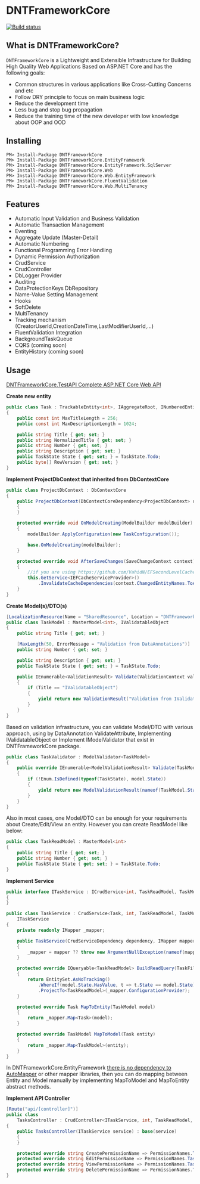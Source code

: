 # DNTFrameworkCore 
[![Build status](https://rabbal.visualstudio.com/DNTFrameworkCore/_apis/build/status/DNTFrameworkCore-Master-CI)](https://rabbal.visualstudio.com/DNTFrameworkCore/_build/latest?definitionId=3)

## What is DNTFrameworkCore?

`DNTFrameworkCore` is a Lightweight and 
Extensible Infrastructure for Building High Quality Web Applications Based on ASP.NET Core and has the following goals:
* Common structures in various applications like Cross-Cutting Concerns and etc
* Follow DRY principle to focus on main business logic
* Reduce the development time
* Less bug and stop bug propagation 
* Reduce the training time of the new developer with low knowledge about OOP and OOD
 
## Installing

```
PM> Install-Package DNTFrameworkCore
PM> Install-Package DNTFrameworkCore.EntityFramework
PM> Install-Package DNTFrameworkCore.EntityFramework.SqlServer
PM> Install-Package DNTFrameworkCore.Web
PM> Install-Package DNTFrameworkCore.Web.EntityFramework
PM> Install-Package DNTFrameworkCore.FluentValidation
PM> Install-Package DNTFrameworkCore.Web.MultiTenancy
```

## Features

* Automatic Input Validation and Business Validation
* Automatic Transaction Management
* Eventing 
* Aggregate Update (Master-Detail)
* Automatic Numbering
* Functional Programming Error Handling
* Dynamic Permission Authorization
* CrudService 
* CrudController
* DbLogger Provider
* Auditing
* DataProtectionKeys DbRepository 
* Name-Value Setting Management
* Hooks
* SoftDelete
* MultiTenancy
* Tracking mechanism (CreatorUserId,CreationDateTime,LastModifierUserId,...)
* FluentValidation Integration
* BackgroundTaskQueue
* CQRS (coming soon)
* EntityHistory (coming soon)

## Usage
[DNTFrameworkCore.TestAPI Complete ASP.NET Core Web API](https://github.com/rabbal/DNTFrameworkCore/tree/master/test/DNTFrameworkCore.TestAPI)

**Create new entity**
```c#
public class Task : TrackableEntity<int>, IAggregateRoot, INumberedEntity
{
    public const int MaxTitleLength = 256;
    public const int MaxDescriptionLength = 1024;

    public string Title { get; set; }
    public string NormalizedTitle { get; set; }
    public string Number { get; set; }
    public string Description { get; set; }
    public TaskState State { get; set; } = TaskState.Todo;
    public byte[] RowVersion { get; set; }
}
```

**Implement ProjectDbContext that inherited from DbContextCore**
```c#
public class ProjectDbContext : DbContextCore
{
    public ProjectDbContext(DbContextCoreDependency<ProjectDbContext> dependency) : base(dependency)
    {
    }

    protected override void OnModelCreating(ModelBuilder modelBuilder)
    {
        modelBuilder.ApplyConfiguration(new TaskConfiguration());

        base.OnModelCreating(modelBuilder);
    }

    protected override void AfterSaveChanges(SaveChangeContext context)
    {
        //if you are using https://github.com/VahidN/EFSecondLevelCache.Core as SecondLevelCache library
        this.GetService<IEFCacheServiceProvider>()
            .InvalidateCacheDependencies(context.ChangedEntityNames.ToArray());
    }
}
```
**Create Model(s)/DTO(s)**
```c#
[LocalizationResource(Name = "SharedResource", Location = "DNTFrameworkCore.TestAPI")]
public class TaskModel : MasterModel<int>, IValidatableObject
{
    public string Title { get; set; }

    [MaxLength(50, ErrorMessage = "Validation from DataAnnotations")]
    public string Number { get; set; }

    public string Description { get; set; }
    public TaskState State { get; set; } = TaskState.Todo;

    public IEnumerable<ValidationResult> Validate(ValidationContext validationContext)
    {
        if (Title == "IValidatableObject")
        {
            yield return new ValidationResult("Validation from IValidatableObject");
        }
    }
}
```
Based on validation infrastructure, you can validate Model/DTO with various approach, using by DataAnnotation ValidateAttribute, Implementing IValidatableObject or Implement IModelValidator<T> that exist in DNTFrameworkCore package.
```c#
public class TaskValidator : ModelValidator<TaskModel>
{
    public override IEnumerable<ModelValidationResult> Validate(TaskModel model)
    {
        if (!Enum.IsDefined(typeof(TaskState), model.State))
        {
            yield return new ModelValidationResult(nameof(TaskModel.State), "Validation from IModelValidator");
        }
    }
}
```

Also in most cases, one Model/DTO can be enough for your requirements about Create/Edit/View an entity. However you can create ReadModel like below:
```c#
public class TaskReadModel : MasterModel<int>
{
    public string Title { get; set; }
    public string Number { get; set; }
    public TaskState State { get; set; } = TaskState.Todo;
}
```
**Implement Service**
 
```c#
public interface ITaskService : ICrudService<int, TaskReadModel, TaskModel, TaskFilteredPagedQueryModel>
{
}

public class TaskService : CrudService<Task, int, TaskReadModel, TaskModel, TaskFilteredPagedQueryModel>,
    ITaskService
{
    private readonly IMapper _mapper;

    public TaskService(CrudServiceDependency dependency, IMapper mapper) : base(dependency)
    {
        _mapper = mapper ?? throw new ArgumentNullException(nameof(mapper));
    }

    protected override IQueryable<TaskReadModel> BuildReadQuery(TaskFilteredPagedQueryModel model)
    {
        return EntitySet.AsNoTracking()
            .WhereIf(model.State.HasValue, t => t.State == model.State)
        	.ProjectTo<TaskReadModel>(_mapper.ConfigurationProvider);
    }

    protected override Task MapToEntity(TaskModel model)
    {
        return _mapper.Map<Task>(model);
    }

    protected override TaskModel MapToModel(Task entity)
    {
        return _mapper.Map<TaskModel>(entity);
    }
}
```
In DNTFrameworkCore.EntityFramework [there is no dependency to AutoMapper](https://cezarypiatek.github.io/post/why-i-dont-use-automapper/) or other mapper libraries, then you can do mapping between Entity and Model manually by implementing MapToModel and MapToEntity abstract methods.

**Implement API Controller**
```c#
[Route("api/[controller]")]
public class
    TasksController : CrudController<ITaskService, int, TaskReadModel, TaskModel, TaskFilteredPagedQueryModel>
{
    public TasksController(ITaskService service) : base(service)
    {
    }

    protected override string CreatePermissionName => PermissionNames.Tasks_Create;
    protected override string EditPermissionName => PermissionNames.Tasks_Edit;
    protected override string ViewPermissionName => PermissionNames.Tasks_View;
    protected override string DeletePermissionName => PermissionNames.Tasks_Delete;
}
```
